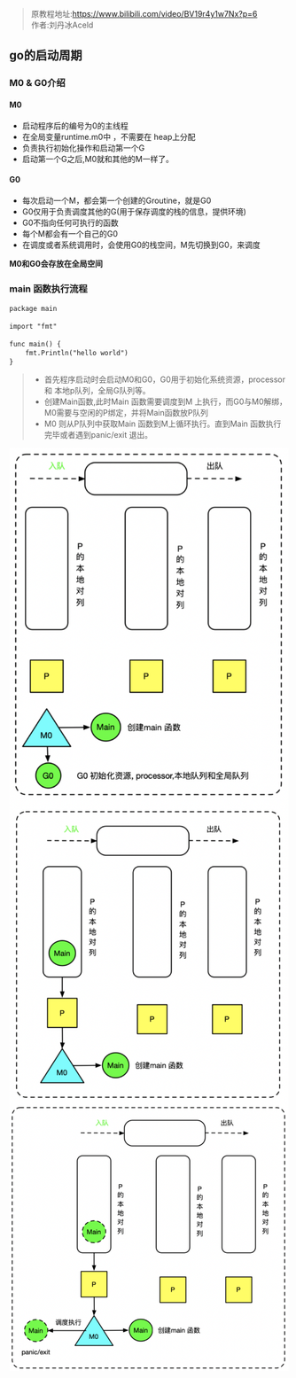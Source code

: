 > 原教程地址:https://www.bilibili.com/video/BV19r4y1w7Nx?p=6 \
> 作者:刘丹冰Aceld
## go的启动周期

### M0 & G0介绍

#### M0

* 启动程序后的编号为0的主线程
* 在全局变量runtime.m0中 ，不需要在 heap上分配
* 负责执行初始化操作和启动第一个G
* 启动第一个G之后,M0就和其他的M一样了。

#### G0

* 每次启动一个M，都会第一个创建的Groutine，就是G0
* G0仅用于负责调度其他的G(用于保存调度的栈的信息，提供环境)
* G0不指向任何可执行的函数
* 每个M都会有一个自己的G0
* 在调度或者系统调用时，会使用G0的栈空间，M先切换到G0，来调度

**M0和G0会存放在全局空间**

### main 函数执行流程
```
package main

import "fmt"

func main() {
    fmt.Println("hello world")
}
```

> * 首先程序启动时会启动M0和G0，G0用于初始化系统资源，processor 和 本地p队列，全局G队列等。
> * 创建Main函数,此时Main 函数需要调度到M 上执行，而G0与M0解绑，M0需要与空闲的P绑定，并将Main函数放P队列
> * M0 则从P队列中获取Main 函数到M上循环执行。直到Main 函数执行完毕或者遇到panic/exit 退出。

<img style="display: block; margin: 0 auto;" src="../img/go-main1.png" alt="" />
<img style="display: block; margin: 0 auto;" src="../img/go-main2.png" alt="" />
<img style="display: block; margin: 0 auto;" src="../img/go-main3.png" alt="" />